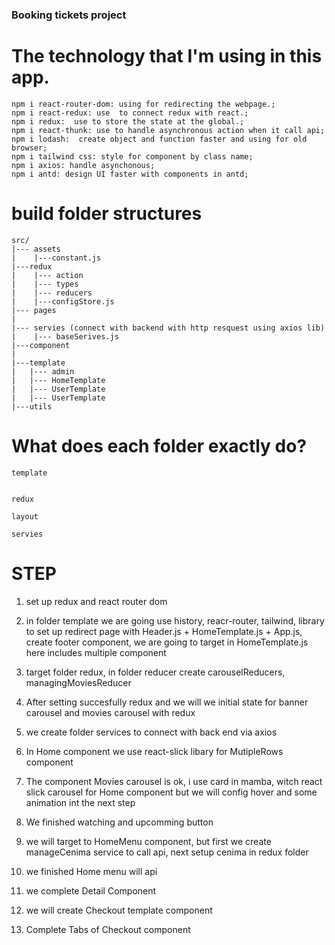 ### Booking tickets project


# The technology that I'm using in this app.
```
npm i react-router-dom: using for redirecting the webpage.;
npm i react-redux: use  to connect redux with react.;
npm i redux:  use to store the state at the global.;
npm i react-thunk: use to handle asynchronous action when it call api;
npm i lodash:  create object and function faster and using for old browser;
npm i tailwind css: style for component by class name;
npm i axios: handle asynchonous;
npm i antd: design UI faster with components in antd;
```

# build folder structures

```
src/ 
|--- assets
|    |---constant.js
|---redux 
|    |--- action
|    |--- types
|    |--- reducers
|    |---configStore.js
|--- pages
|
|--- servies (connect with backend with http resquest using axios lib) 
|    |--- baseSerives.js
|---component
|
|---template
|   |--- admin
|   |--- HomeTemplate
|   |--- UserTemplate
|   |--- UserTemplate
|---utils
```


# What does each folder exactly do?

```
template
```


```

redux
```


```
layout
```

```
servies
```


# STEP

1. set up redux and react router dom 

2. in folder template we are going use history, reacr-router, tailwind, library to set up redirect page with Header.js + HomeTemplate.js + App.js, create footer component, we are going to target in HomeTemplate.js here includes multiple component 

3. target folder redux, in folder reducer create carouselReducers, managingMoviesReducer

4. After setting succesfully redux and we will we initial state for banner carousel and movies carousel with redux

5. we create folder services to connect with back end via axios

6. In Home component we use react-slick libary for MutipleRows component

6. The component Movies carousel is ok, i use card in mamba, witch react slick carousel for Home component but we will config hover and some animation int the next step

7. We finished watching and upcomming button

8. we will target to HomeMenu component, but first we create manageCenima service to call api, next setup cenima in redux folder

9. we finished Home menu will api 

10. we complete Detail Component

11. we will create Checkout template component

12. Complete Tabs of Checkout component

